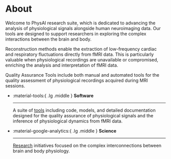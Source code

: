 # About

Welcome to PhysAI research suite, which is dedicated to advancing  the analysis of physiological signals alongside human neuroimaging data. Our tools are designed to support researchers in exploring the complex interactions between the brain and body.

Reconstruction methods enable the extraction of low-frequency cardiac and respiratory fluctuations directly from fMRI data. This is particularly valuable when physiological recordings are unavailable or compromised, enriching the analysis and interpretation of fMRI data. 

Quality Assurance Tools include both manual and automated tools for the quality assessment of physiological recordings acquired during MRI sessions.

<div class="grid cards" markdown>

-   :material-tools:{ .lg .middle } __Software__

    ---

    A suite of [tools](./projects/home/) including code, models, and detailed documentation designed for the quality assurance of physiological signals and the inference of physiological dynamics from fMRI data.


-   :material-google-analytics:{ .lg .middle } __Science__

    ---

    [Research](./publications/y4/) initiatives focused on the complex interconnections between brain and body physiology.

    

</div>